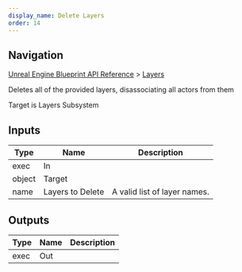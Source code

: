 ```yaml
---
display_name: Delete Layers
order: 14
---
```

## Navigation

[Unreal Engine Blueprint API Reference](https://dev.epicgames.com/documentation/en-us/unreal-engine/BlueprintAPI) > [Layers](https://dev.epicgames.com/documentation/en-us/unreal-engine/BlueprintAPI/Layers)

Deletes all of the provided layers, disassociating all actors from them

Target is Layers Subsystem

## Inputs

| Type | Name | Description |
| --- | --- | --- |
| exec | In |  |
| object | Target |  |
| name | Layers to Delete | A valid list of layer names. |

## Outputs

| Type | Name | Description |
| --- | --- | --- |
| exec | Out |  |

